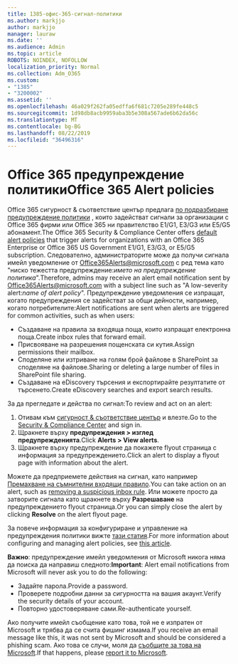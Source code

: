 ```yaml
---
title: 1385-офис-365-сигнал-политики
ms.author: markjjo
author: markjjo
manager: lauraw
ms.date: ''
ms.audience: Admin
ms.topic: article
ROBOTS: NOINDEX, NOFOLLOW
localization_priority: Normal
ms.collection: Adm_O365
ms.custom:
- "1385"
- "3200002"
ms.assetid: ''
ms.openlocfilehash: 46a029f262fa05edffa6f681c7205e289fe448c5
ms.sourcegitcommit: 1d98db8acb9959aba3b5e308a567ade6b62da56c
ms.translationtype: MT
ms.contentlocale: bg-BG
ms.lasthandoff: 08/22/2019
ms.locfileid: "36496316"
---
```

# <a name="office-365-alert-policies"></a><span data-ttu-id="ca16f-102">Office 365 предупреждение политики</span><span class="sxs-lookup"><span data-stu-id="ca16f-102">Office 365 Alert policies</span></span>

<span data-ttu-id="ca16f-103">Office 365 сигурност & съответствие център предлага [по подразбиране предупреждение политики](https://docs.microsoft.com/office365/securitycompliance/alert-policies#default-alert-policies) , които задействат сигнали за организации с Office 365 фирми или Office 365 ни правителство E1/G1, E3/G3 или Е5/G5 абонамент.</span><span class="sxs-lookup"><span data-stu-id="ca16f-103">The Office 365 Security & Compliance Center offers [default alert policies](https://docs.microsoft.com/office365/securitycompliance/alert-policies#default-alert-policies) that trigger alerts for organizations with an Office 365 Enterprise or Office 365 US Government E1/G1, E3/G3, or E5/G5 subscription.</span></span> <span data-ttu-id="ca16f-104">Следователно, администраторите може да получи сигнала имейл уведомление от Office365Alerts@microsoft.com с ред тема като "ниско тежестта предупреждение:*името на предупреждение политика*".</span><span class="sxs-lookup"><span data-stu-id="ca16f-104">Therefore, admins may receive an alert email notification sent by Office365Alerts@microsoft.com with a subject line such as "A low-severity alert:*name of alert policy*".</span></span> <span data-ttu-id="ca16f-105">Предупреждение уведомления се изпращат, когато предупреждения се задействат за общи дейности, например, когато потребителите:</span><span class="sxs-lookup"><span data-stu-id="ca16f-105">Alert notifications are sent when alerts are triggered for common activities, such as when users:</span></span>

- <span data-ttu-id="ca16f-106">Създаване на правила за входяща поща, които изпращат електронна поща.</span><span class="sxs-lookup"><span data-stu-id="ca16f-106">Create inbox rules that forward email.</span></span>
- <span data-ttu-id="ca16f-107">Присвояване на разрешения пощенската си кутия.</span><span class="sxs-lookup"><span data-stu-id="ca16f-107">Assign permissions their mailbox.</span></span>
- <span data-ttu-id="ca16f-108">Споделяне или изтриване на голям брой файлове в SharePoint за споделяне на файлове.</span><span class="sxs-lookup"><span data-stu-id="ca16f-108">Sharing or deleting a large number of files in SharePoint file sharing.</span></span>
- <span data-ttu-id="ca16f-109">Създаване на eDiscovery търсения и експортирайте резултатите от търсенето.</span><span class="sxs-lookup"><span data-stu-id="ca16f-109">Create eDiscovery searches and export search results.</span></span>

<span data-ttu-id="ca16f-110">За да прегледате и действа по сигнал:</span><span class="sxs-lookup"><span data-stu-id="ca16f-110">To review and act on an alert:</span></span>

1. <span data-ttu-id="ca16f-111">Отивам към [сигурност & съответствие център](https://protection.office.com) и влезте.</span><span class="sxs-lookup"><span data-stu-id="ca16f-111">Go to the [Security & Compliance Center](https://protection.office.com) and sign in.</span></span>
2. <span data-ttu-id="ca16f-112">Щракнете върху **предупреждения > изглед предупрежденията**.</span><span class="sxs-lookup"><span data-stu-id="ca16f-112">Click **Alerts > View alerts**.</span></span>
3. <span data-ttu-id="ca16f-113">Щракнете върху предупреждение да покажете flyout страница с информация за предупреждението.</span><span class="sxs-lookup"><span data-stu-id="ca16f-113">Click an alert to display a flyout page with information about the alert.</span></span>

<span data-ttu-id="ca16f-114">Можете да предприемете действия на сигнал, като например [Премахване на съмнителни входящи правило](https://docs.microsoft.com/office365/securitycompliance/responding-to-a-compromised-email-account).</span><span class="sxs-lookup"><span data-stu-id="ca16f-114">You can take action on an alert, such as [removing a suspicious inbox rule](https://docs.microsoft.com/office365/securitycompliance/responding-to-a-compromised-email-account).</span></span> <span data-ttu-id="ca16f-115">Или можете просто да затворите сигнала като щракнете върху **Разрешаване** на предупреждението flyout страница.</span><span class="sxs-lookup"><span data-stu-id="ca16f-115">Or you can simply close the alert by clicking **Resolve** on the alert flyout page.</span></span>

<span data-ttu-id="ca16f-116">За повече информация за конфигуриране и управление на предупреждения политики вижте [тази статия](https://docs.microsoft.com/office365/securitycompliance/alert-policies).</span><span class="sxs-lookup"><span data-stu-id="ca16f-116">For more information about configuring and managing alert policies, see  [this article](https://docs.microsoft.com/office365/securitycompliance/alert-policies).</span></span>

<span data-ttu-id="ca16f-117">**Важно**: предупреждение имейл уведомления от Microsoft никога няма да поиска да направиш следното:</span><span class="sxs-lookup"><span data-stu-id="ca16f-117">**Important**: Alert email notifications from Microsoft will never ask you to do the following:</span></span>

- <span data-ttu-id="ca16f-118">Задайте парола.</span><span class="sxs-lookup"><span data-stu-id="ca16f-118">Provide a password.</span></span>
- <span data-ttu-id="ca16f-119">Проверете подробни данни за сигурността на вашия акаунт.</span><span class="sxs-lookup"><span data-stu-id="ca16f-119">Verify the security details of your account.</span></span>
- <span data-ttu-id="ca16f-120">Повторно удостоверяване сами.</span><span class="sxs-lookup"><span data-stu-id="ca16f-120">Re-authenticate yourself.</span></span>

<span data-ttu-id="ca16f-121">Ако получите имейл съобщение като това, той не е изпратен от Microsoft и трябва да се счита фишинг измама.</span><span class="sxs-lookup"><span data-stu-id="ca16f-121">If you receive an email message like this, it was not sent by Microsoft and should be considered a phishing scam.</span></span> <span data-ttu-id="ca16f-122">Ако това се случи, моля да [съобщите за това на Microsoft](https://docs.microsoft.com/office365/SecurityCompliance/report-junk-email-and-phishing-scams-in-outlook-on-the-web-eop).</span><span class="sxs-lookup"><span data-stu-id="ca16f-122">If that happens, please [report it to Microsoft](https://docs.microsoft.com/office365/SecurityCompliance/report-junk-email-and-phishing-scams-in-outlook-on-the-web-eop).</span></span>